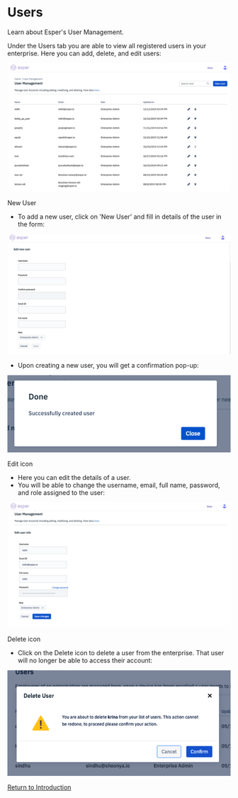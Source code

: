 # Users

Learn about Esper's User Management.

Under the Users tab you are able to view all registered users in your enterprise. Here you can add, delete, and edit users:

![User Management](../../assets/OLD_DASHBOARD/1_UM.png)

New User

* To add a new user, click on 'New User' and fill in details of the user in the form:

![User Management](../../assets/OLD_DASHBOARD/2_UM.png)

* Upon creating a new user, you will get a confirmation pop-up:

![User Management](../../assets/OLD_DASHBOARD/3_UM.png)

Edit icon

* Here you can edit the details of a user.
* You will be able to change the username, email, full name, password, and role assigned to the user:

![User Management](../../assets/OLD_DASHBOARD/4_UM.png)

Delete icon

* Click on the Delete icon to delete a user from the enterprise. That user will no longer be able to access their account:

![User Management](../../assets/OLD_DASHBOARD/5_UM.png)

[Return to Introduction](../index.md)
